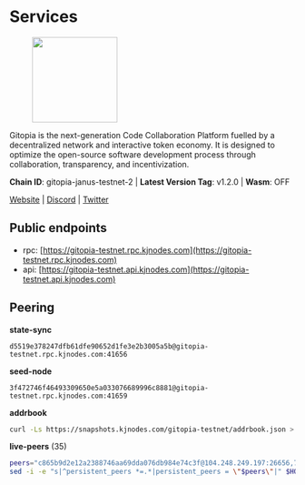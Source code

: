 # Services

<figure><img src="https://raw.githubusercontent.com/kj89/testnet_manuals/main/pingpub/logos/gitopia.png" width="150" alt=""><figcaption></figcaption></figure>

Gitopia is the next-generation Code Collaboration Platform fuelled by  a decentralized network and interactive token economy. It is designed  to optimize the open-source software development process through  collaboration, transparency, and incentivization.

**Chain ID**: gitopia-janus-testnet-2 | **Latest Version Tag**: v1.2.0 | **Wasm**: OFF

[Website](https://gitopia.com/) | [Discord](https://discord.gg/hFTXCGNYDZ) | [Twitter](https://twitter.com/gitopiaDAO)


## Public endpoints

* rpc: [https://gitopia-testnet.rpc.kjnodes.com](https://gitopia-testnet.rpc.kjnodes.com)
* api: [https://gitopia-testnet.api.kjnodes.com](https://gitopia-testnet.api.kjnodes.com)

## Peering

**state-sync**

```text
d5519e378247dfb61dfe90652d1fe3e2b3005a5b@gitopia-testnet.rpc.kjnodes.com:41656
```

**seed-node**

```text
3f472746f46493309650e5a033076689996c8881@gitopia-testnet.rpc.kjnodes.com:41659
```

**addrbook**
```bash
curl -Ls https://snapshots.kjnodes.com/gitopia-testnet/addrbook.json > $HOME/.gitopia/config/addrbook.json
```

**live-peers** (35)
```bash
peers="c865b9d2e12a2388746aa69dda076db984e74c3f@104.248.249.197:26656,7182dfadba43a9a3b35f6862e63f75be20c8b1db@95.217.214.125:41656,eccdf1d5bf33bc1733838562b4d4a4a45869c3a8@135.181.183.93:41656,fb0a1c5dbc329b1b0ae3dac6776df4eb5f2072f6@79.137.248.142:26656,61af145c3cf74b80f2a7187a55499a3c97e35a8e@38.242.130.204:41656,5fa476e097bc0af605581b5fb905b10707c5762d@84.46.247.123:26656,d5519e378247dfb61dfe90652d1fe3e2b3005a5b@65.109.68.190:41656,c78af3c8a2fa3d398dedb1ad9052eaf60dc27434@95.216.163.254:41656,b5fbf2633a1d00c4e0e62f1e0012f8e72af15aa9@185.218.124.169:26656,12f6b84a23b054a6591c647c2a4456c40af65cce@5.9.147.22:24656,6871aeacd353d66c38b1ebbf3b1ad244fa05e32b@167.86.84.125:26656,182a0faf787f0f62ac2af8975d951ab94573d7d2@194.195.87.52:41656,b44d4fd0799d2c06fbec0257b376c0520bdb226a@185.250.37.147:41656,29da5f642c71fe249f671c3632af2ec8d87785ee@147.182.255.64:26656,5b599e2470b01f8afa88448899f436130fb2e2fd@146.190.112.167:26656,98bdfc67810bf7ac8f5c45b2c677b4bf199eb42e@185.193.67.65:41656,5c2c2b27e1824097d4f5dc7a581a8d615923e76f@185.252.235.110:41656,53b421af01f3260e949d6a9c2dc09e3b1dbf9fb6@109.205.181.30:41656,19fb417249992ae8def277fb753656da318fe250@38.242.133.239:41656,8f4c2887e46edc200a95afeaa87cb63bdddd26e2@185.239.208.131:656,4e0e57bcac8aa2bc3188d5b7845eeee61a61f3f0@194.163.170.165:26656,c5fa8b2df54c71b7a6479d9ba67dcd87b7109f25@103.104.75.230:41656,f97115243c6291081b546e8d59f51e5ecede4168@149.102.155.225:26656,38f4e436b28b05850fa9b67cadf0700123cec094@45.10.154.166:26656,33196fb0090d2de3671e36545d3425f641c9c0dc@65.109.70.4:41656,c19da021d6bbdeccdd03453a021d7171e6e299d5@173.249.14.30:656,ea53a3f77fe373f47be4e77fd5f9ff526dfaec33@51.79.143.46:41656,3b7845f8c8361c2f2de742473cd891c6e8cdeabf@83.171.249.159:656,d3fe4d63101e72c4cc5fd1114b57d36b759c0402@164.92.72.200:26656,6c938c9a9aeb2d6ab5f3c3695221a408f467a5d4@176.57.188.138:41656,66f94651fb02f277c90c605a38df549d3c0a9269@75.119.151.217:26656,458a98d6293064bdf3d6f86e0e2aa87bbb450f07@75.119.144.48:656,292c099fc654a1331d3b62a1b939f867b62ef434@45.85.147.242:656,995177c4b8c2b498de50483a614f9e30bf02e843@65.109.130.180:26656,3989c44e8af3427b22a71a94185e85df99d450b4@149.102.158.188:41656"
sed -i -e "s|^persistent_peers *=.*|persistent_peers = \"$peers\"|" $HOME/.gitopia/config/config.toml
```
